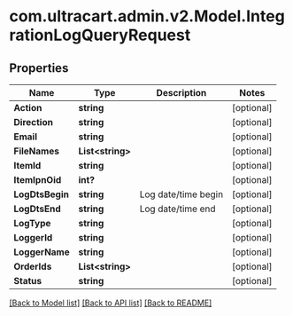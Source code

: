 # com.ultracart.admin.v2.Model.IntegrationLogQueryRequest
## Properties

Name | Type | Description | Notes
------------ | ------------- | ------------- | -------------
**Action** | **string** |  | [optional] 
**Direction** | **string** |  | [optional] 
**Email** | **string** |  | [optional] 
**FileNames** | **List&lt;string&gt;** |  | [optional] 
**ItemId** | **string** |  | [optional] 
**ItemIpnOid** | **int?** |  | [optional] 
**LogDtsBegin** | **string** | Log date/time begin | [optional] 
**LogDtsEnd** | **string** | Log date/time end | [optional] 
**LogType** | **string** |  | [optional] 
**LoggerId** | **string** |  | [optional] 
**LoggerName** | **string** |  | [optional] 
**OrderIds** | **List&lt;string&gt;** |  | [optional] 
**Status** | **string** |  | [optional] 


[[Back to Model list]](../README.md#documentation-for-models) [[Back to API list]](../README.md#documentation-for-api-endpoints) [[Back to README]](../README.md)

